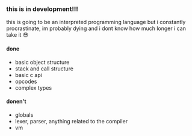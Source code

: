### this is in development!!!

this is going to be an interpreted programming language but i constantly procrastinate, im probably dying and i dont know how much longer i can take it :sunglasses:

#### done

 - basic object structure
 - stack and call structure
 - basic c api
 - opcodes
 - complex types

#### donen't

 - globals
 - lexer, parser, anything related to the compiler
 - vm

